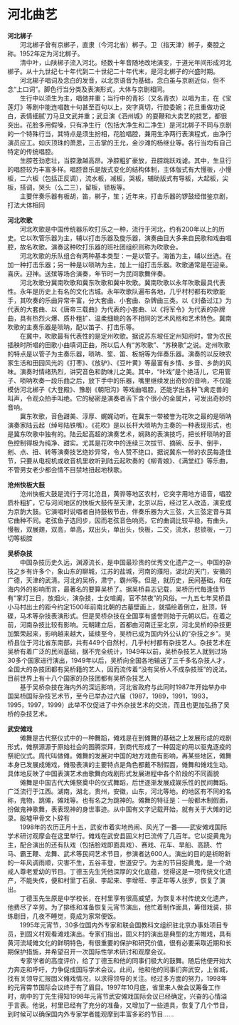 # 河北曲艺  
**河北梆子**  
&emsp;&emsp;河北梆子曾有京梆子，直隶（今河北省）梆子。卫（指天津）梆子，秦腔之称。1952年定为河北梆子。  
&emsp;&emsp;清中叶，山陕梆子流入河北。经数十年音随地改地演变，于道光年间形成河北梆子。从十九世纪七十年代到二十世纪二十年代末，是河北梆子的兴盛时期。  
&emsp;&emsp;河北梆子唱词及念白的发音，以北京语音为基础，念白虽与京剧近似，但不念“上口词”。脚色行当分类及表演形式，大体与京剧相同。  
&emsp;&emsp;生行中以须生为主，唱做并重；当行中的青衫（又名青衣）以唱为主，在《宝莲灯》等剧中能连唱数十句甚至百句以上，突字真切，行腔委婉；花旦重做功说白，表情细腻’刀马旦文武并重；武旦演《泗州城》的耍鞭和大卖艺的技艺，都很突出。花脸多用假嗓，只有净生行（包括大净生和二净生）是河北梆子不同与京剧的一个特殊行当，其特点是须生扮相，花脸唱腔，兼用生净两行表演程式，由净行演员应工。如庆顶珠的萧恩，三击掌的王允，金沙滩的杨继业等。各行当均有自己特定的传统唱腔。  
&emsp;&emsp;生腔苍劲悲壮，当腔激越高昂。净腔粗犷豪放，丑腔跳跃戏谑。其中，生旦行的唱腔较为丰富多样。唱腔音乐是版式变化的结构体制，主体版式有大慢板，小慢板，二六板（包括正反调），流水板，减板，哭板，辅助版式有导板，大起板，尖板，搭调，哭头（么二三），留板，锁板等。  
&emsp;&emsp;主要伴奏乐器有板胡，笛，梆子，笙；近年来，打击乐器的锣鼓经借鉴京剧，打法大体相同  
  
**河北吹歌**  
&emsp;&emsp;河北吹歌是中国传统器乐吹打乐之一种，流行于河北，约有200年以上的历史。它以吹管乐器为主，辅以打击乐器及旋乐器，演奏曲目大多来自民歌和戏曲唱腔，故名吹歌。演奏这种吹打乐器的班社团组织则称为吹歌会。  
&emsp;&emsp;河北吹歌的乐队组合有两种基本类型：一是以管子。海笛为主，辅以丝选。在加一种打击乐器；另一种是以唢呐为主，加上一组打击乐器。吹歌通常是在迎亲。喜庆。迎神。送殡等场合演奏，年节时一为民间歌舞伴奏。  
&emsp;&emsp;河北吹歌分冀南吹歌和冀东吹歌和冀中吹歌。冀南吹歌以永年吹歌最具代表性。永年是历史上有名的文化古城。永年吹歌队遍布各地，几乎村村都有吹歌能手，其吹奏的乐曲异常丰富，分大套曲、小套曲、杂牌曲三类。以《刘备过江》为代表的大套曲、以《唐帝三载曲》为代表的小套曲、以《将军令》为代表的杂牌曲，具有热烈火爆、质朴粗扩、温柔细眺的各不相同的艺术风格和艺术特色。冀南吹歌的主奏乐器是唢呐，配以笛子、打击乐等。  
&emsp;&emsp;在冀中，吹歌最有代表性的是定州吹歌。据说苏东坡任定州知府时，曾为农民插秧时所唱的田歌小曲填词正曲，所以后人有“苏吹歌”、“苏秧歌”之说。定州吹歌的特点是以管子为主奏乐器，唢呐、笙、笛、板胡等为伴奏乐器。演奏的以反映农家生活和田园风光的《打枣》、《放驴》、《豆叶黄》等最富有乡情、乡音、乡韵的风味。演奏时情绪热烈，讲究音色和韵味儿之美。其中，“咔戏”是个绝活儿，它用管子、唢呐吹奏一段乐曲之后，放下手中的乐器，嘴里继续发出奇妙的音响，不仅能模仿河北梆子《大登殿》、豫剧《朝阳沟》等戏曲唱腔，还能学出各种飞禽走兽的叫声，令观众拍手叫绝。它的秘密是演奏者舌下含个很小的金属片，可发出奇妙的音响。  
&emsp;&emsp;冀东吹歌，音色甜美、淳厚、娓娓动听。在冀东一带被誉为花吹之最的是唢呐演奏家陆云起（绰号陆铁嘴）。《花吹》是以长杆大唢呐为主奏的一种表现形式，也是冀东吹歌中独有的。陆云起高超的演奏艺术，娴熟的表演技巧，把长杆唢呐的音色控制得极为纯净、甜实。尤其是花吹中的连续三次拔节、摘碗、反手、倒手，剜、点、扭、转等演奏技艺绝妙异常，令人赞不绝口。据说冀东一带的农民每逢佳节，只要从电视机或收音机里收听到陆云起吹奏的《柳青娘》、《满堂红》等乐曲，不管男女老少都会情不目禁地扭起地秧歌。  
  
**沧州快板大鼓**  
&emsp;&emsp;沧州快板大鼓是流行于河北沧县，黄骅等地区农村，它突字用地方语音，唱腔质朴粗犷，它与河间地区的快板大鼓传至天津，北京以后，经过艺人改造，演变成为京韵大鼓。它演唱时说唱者自持鼓板节击，伴奏乐器为大三弦，大三弦定音与其它曲种不同。老弦鱼子选同步，因而老弦音色响亮，它的曲调比较平稳，有曲头，慢板，双展翅，双高，单高，双出头，单出头，快板，二交，流水，悲锁板，一刀切等板腔  
  
**吴桥杂技**  
&emsp;&emsp;中国杂技历史久远，渊源流长，是中国最珍贵的优秀文化遗产之一。中国的杂技之乡有许多个，象山东的聊城，江苏的盐城，河南的濮阳，湖北的天门，安徽的广德，天津的武清。河北的吴桥，肃宁，霸州等。但是，就历史，民间基础，和在海内外的影响而言，最著名的要算吴桥了。据吴桥县志记载，吴桥历代每逢佳节有“掌灯三日，放烟火，演杂技，士女喧阗，官不禁夜”的风俗。一九五七年吴桥县小马村出土的距今约定1500年前南北朝的古墓壁画上，就描绘着倒立，肚顶，转碟，马术等杂技表演形式。但是吴桥杂技在全国享有盛誉则始于元朝以后。在着之前，河南杂技比较有影响。元朝建立后，首都由河南迁至北京，河北吴桥的杂技更加繁荣起来，影响越来越大，延续至今，吴桥已成为国内外公认的“杂技之乡”。吴桥县位于河北省东南部，共有449个自然村，几乎村村都有杂技艺人。杂技艺术在吴桥有着广泛的民间基础，据不完全统计，1949年以前，吴桥杂技艺人就到过场30多个国家进行演出，1949年以后，吴桥向全国各地输送了三千多名杂技人才，全国大的杂技团都有吴桥籍的艺人，因而流传着“没有吴桥人不成杂技班”的说法。目前世界上有十八个国家的杂技团都有吴桥杂技艺人  
&emsp;&emsp;基于吴桥杂技在海内外的深远影响，河北省政府与此同时1987年开始举办中国吴桥国际杂技艺术节，至今已举办过六届（1987，1989，1991，1993，1995，1997，1999）此举不仅促进了中外杂技艺术的交流，而且也更加弘扬了吴桥的杂技艺术。  
  
**武安傩戏**  
&emsp;&emsp;傩舞是古代祭仪式中的一种舞蹈，傩戏是在到傩舞的基础之上发展形成的戏剧形式，傩祭源源于原始社会的图腾崇拜，到商代形成了一种固定的用以驱鬼逐疫的祭祀仪式。周代叫做傩。傩舞的发展对中国的地方戏曲有影响，再某些地区，傩舞本身已发展成傩戏，傩吸表演的主要特点是角色都戴不制假面，傩舞和傩戏生动。具体地反映了中国表演艺术由歌舞向戏剧形式发展进程中各个阶段的不同面貌  
&emsp;&emsp;傩舞是中国古代大傩祭奠中的仪式舞蹈，后世逐渐发展成娱乐性的民间舞蹈。广泛流行于江西。湖南，湖北，贵州，安徽，山东，河北等地。的地区有不同的名称，鬼物，跳傩，傩戏等。也有名之为跳神的。傩舞的特征是：一般都木制假面，扮做鬼神歌舞，表表现神的身世事迹。从中国有文字记载开始，就有关于大傩的记录。殷墟甲骨文卜辞有  
&emsp;&emsp;1998年的农历正月十五，武安市着实地热闹、风光了一番——武安傩戏国际学术研讨观摩会在这里举行。傩戏在武安县固义村已流传了几百年。它以捉黄鬼为主，配合演出的还有队戏（包括脸戏即面具戏）、赛戏、花车、旱船、高跷、竹马、霸王鞭、龙舞、武术等民间艺术节目，参演者达600人。演出的目的是祈盼新的一年风调雨顺，灾害不生，五谷丰登，世道安宁。为主的节目捉黄鬼，是一个劝戒人尊老爱幼的节目。丁德玉先生凭他深厚的文化底蕴，觉得这是一项传统文化遗产，不能失传，便和村里丁石泉、李起来、李增旺、李正年等人张罗，恢复了演出。  
&emsp;&emsp;丁德玉先生原是中学校长，在村里享有很高威望。为恢复本村传统文化遗产，他费尽了辛劳。为了排练和准备恢复元宵节演出，他忙着制作面具，筹借戏装，排练剧目，几夜不睡觉，竟成为家常便饭。  
&emsp;&emsp;1995年元宵节，30多位国内外专家和联会国教科文组织驻北京办事处项目专员，到固义村观看滩戏演出。专家们指出，固义村的演出是典型的北方帷戏，具有黄河流域傩文化的鲜明特色，有很重要的保护和研究价值，很有必要采取近期和长期保护措施，并希望召开一次国际性学术研讨和观摩会议。  
&emsp;&emsp;专家学者的高度评价，给了丁德玉和他的同事们极大的鼓舞。随后他便开始大力奔走和呼吁，力争促成国际学术会议。此间，他和他的同事们奔武安，上省城，找有关领导汇报固义傩戏情况，以求得领导的关注。经过多方面的努力，1998年的元宵霄节国际会议终于有了眉目。1997年10月底，省里来人做会议筹备工作时，病中的丁先生得知1998年元宵节武安傩戏国际会议已经确定，兴奋的心情溢于言表。他说，村里已经有了充分的准备，又增加了一些道具，恢复了几个节目，到时候可以确保国内外专家学者能观摩到丰富多彩的节目……  